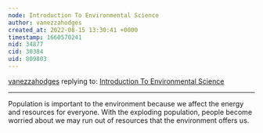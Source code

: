 ```yaml
---
node: Introduction To Environmental Science
author: vanezzahodges
created_at: 2022-08-15 13:30:41 +0000
timestamp: 1660570241
nid: 34877
cid: 30384
uid: 809803
---
```




[vanezzahodges](../profile/vanezzahodges) replying to: [Introduction To Environmental Science](../notes/TheChessGym/08-15-2022/introduction-to-environmental-science)

----
Population is important to the environment because we affect the energy and resources for everyone. With the exploding population, people become worried about we may run out of resources that the environment offers us. 